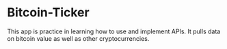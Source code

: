 # Bitcoin-Ticker

This app is practice in learning how to use and implement APIs.  It pulls data on bitcoin value as well as other cryptocurrencies.
